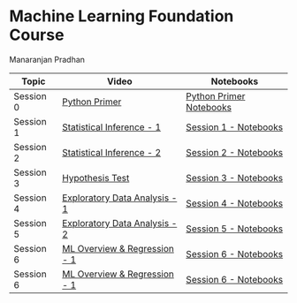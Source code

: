 # Machine Learning Foundation Course

Manaranjan Pradhan


| Topic  | Video | Notebooks |
| ------------- | ------------- |--------|
| Session 0 | [Python Primer](https://youtu.be/RQMdeJxE4WU) | [Python Primer Notebooks](https://github.com/manaranjanp/MLCourseV1/tree/main/PythonPrimer)</a> |
| Session 1 | [Statistical Inference - 1](https://youtu.be/om_7jFVO3Mk) | [Session 1 - Notebooks](https://github.com/manaranjanp/MLCourseV1/tree/main/Session_1) |
| Session 2 | [Statistical Inference - 2](https://youtu.be/EWIsiUvTiKc) | [Session 2 - Notebooks](https://github.com/manaranjanp/MLCourseV1/tree/main/Session_2) |
| Session 3 | [Hypothesis Test](https://youtu.be/TLANpr8v3us) | [Session 3 - Notebooks](https://github.com/manaranjanp/MLCourseV1/tree/main/Session_3) |
| Session 4 | [Exploratory Data Analysis - 1](https://youtu.be/0nBp5FgdAQQ) | [Session 4 - Notebooks](https://github.com/manaranjanp/MLCourseV1/tree/main/Session_4) |
| Session 5 | [Exploratory Data Analysis - 2](https://youtu.be/P6Qb5tBb8Pc) | [Session 5 - Notebooks](https://github.com/manaranjanp/MLCourseV1/tree/main/Session_5) |
| Session 6 | [ML Overview & Regression - 1](https://youtu.be/AGR-x1A8FBg) | [Session 6 - Notebooks](https://github.com/manaranjanp/MLCourseV1/tree/main/Session_6) |
| Session 6 | [ML Overview & Regression - 1](https://youtu.be/AGR-x1A8FBg) | [Session 6 - Notebooks](https://github.com/manaranjanp/MLCourseV1/tree/main/Session_6) |





